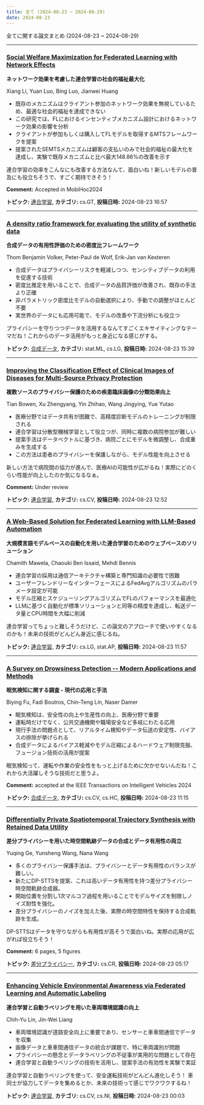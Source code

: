 ```yaml
---
title: 全て (2024-08-23 ~ 2024-08-29)
date: 2024-08-23
---
```


全てに関する論文まとめ (2024-08-23 ~ 2024-08-29)


- - -

### [Social Welfare Maximization for Federated Learning with Network Effects](http://arxiv.org/abs/2408.13223)

**ネットワーク効果を考慮した連合学習の社会的福祉最大化**

Xiang Li, Yuan Luo, Bing Luo, Jianwei Huang

- 既存のメカニズムはクライアント参加のネットワーク効果を無視しているため、最適な社会的福祉を達成できない
- この研究では、FLにおけるインセンティブメカニズム設計におけるネットワーク効果の影響を分析
- クライアントが参加もしくは購入してFLモデルを取得するMTSフレームワークを提案
- 提案されたSEMTSメカニズムは顧客の支払いのみで社会的福祉の最大化を達成し、実験で既存メカニズムと比べ最大148.86%の改善を示す

連合学習の効率をこんなにも改善する方法なんて、面白いね！新しいモデルの普及にも役立ちそうで、すごく期待できそう！

**Comment:** Accepted in MobiHoc2024

**トピック:** [連合学習](../../fl), **カテゴリ:** cs.GT, **投稿日時:** 2024-08-23 16:57


- - -

### [A density ratio framework for evaluating the utility of synthetic data](http://arxiv.org/abs/2408.13167)

**合成データの有用性評価のための密度比フレームワーク**

Thom Benjamin Volker, Peter-Paul de Wolf, Erik-Jan van Kesteren

- 合成データはプライバシーリスクを軽減しつつ、センシティブデータの利用を促進する技術
- 密度比推定を用いることで、合成データの品質評価が改善され、既存の手法より正確
- 非パラメトリック密度比モデルの自動選択により、手動での調整がほとんど不要
- 実世界のデータにも応用可能で、モデルの改善や下流分析にも役立つ

プライバシーを守りつつデータを活用するなんてすごくエキサイティングなテーマだね！これからのデータ活用がもっと身近になる感じがする。



**トピック:** [合成データ](../../sd), **カテゴリ:** stat.ML, cs.LG, **投稿日時:** 2024-08-23 15:39


- - -

### [Improving the Classification Effect of Clinical Images of Diseases for Multi-Source Privacy Protection](http://arxiv.org/abs/2408.13038)

**複数ソースのプライバシー保護のための疾患臨床画像の分類効果向上**

Tian Bowen, Xu Zhengyang, Yin Zhihao, Wang Jingying, Yue Yutao

- 医療分野ではデータ共有が困難で、高精度診断モデルのトレーニングが制限される
- 連合学習は分散型機械学習として役立つが、同時に複数の病院参加が難しい
- 提案手法はデータベクトルに基づき、病院ごとにモデルを微調整し、合成重みを生成する
- この方法は患者のプライバシーを保護しながら、モデル性能を向上させる

新しい方法で病院間の協力が進んで、医療AIの可能性が広がるね！実際にどのくらい性能が向上したのか気になるなぁ。

**Comment:** Under review

**トピック:** [連合学習](../../fl), **カテゴリ:** cs.CV, **投稿日時:** 2024-08-23 12:52


- - -

### [A Web-Based Solution for Federated Learning with LLM-Based Automation](http://arxiv.org/abs/2408.13010)

**大規模言語モデルベースの自動化を用いた連合学習のためのウェブベースのソリューション**

Chamith Mawela, Chaouki Ben Issaid, Mehdi Bennis

- 連合学習の採用は通信アーキテクチャ構築と専門知識の必要性で困難
- ユーザーフレンドリーなインターフェースによるFedAvgアルゴリズムのパラメータ設定が可能
- モデル圧縮とスケジューリングアルゴリズムでFLのパフォーマンスを最適化
- LLMに基づく自動化が標準ソリューションと同等の精度を達成し、転送データ量とCPU時間を大幅に削減

連合学習ってちょっと難しそうだけど、この論文のアプローチで使いやすくなるのかも！未来の技術がどんどん身近に感じるね。



**トピック:** [連合学習](../../fl), **カテゴリ:** cs.LG, stat.AP, **投稿日時:** 2024-08-23 11:57


- - -

### [A Survey on Drowsiness Detection -- Modern Applications and Methods](http://arxiv.org/abs/2408.12990)

**眠気検知に関する調査 - 現代の応用と手法**

Biying Fu, Fadi Boutros, Chin-Teng Lin, Naser Damer

- 眠気検知は、安全性の向上や生産性の向上、医療分野で重要
- 運転時だけでなく、公共交通機関や職場安全など多岐にわたる応用
- 現行手法の問題点として、リアルタイム検知やデータ伝送の安定性、バイアスの排除が挙げられる
- 合成データによるバイアス軽減やモデル圧縮によるハードウェア制限克服、フュージョン技術の活用が提案

眠気検知って、運転や作業の安全性をもっと上げるために欠かせないんだね！これから大活躍しそうな技術だと思うよ。

**Comment:** accepted at the IEEE Transactions on Intelligent Vehicles 2024

**トピック:** [合成データ](../../sd), **カテゴリ:** cs.CV, cs.HC, **投稿日時:** 2024-08-23 11:15


- - -

### [Differentially Private Spatiotemporal Trajectory Synthesis with Retained Data Utility](http://arxiv.org/abs/2408.12842)

**差分プライバシーを用いた時空間軌跡データの合成とデータ有用性の両立**

Yuqing Ge, Yunsheng Wang, Nana Wang

- 多くのプライバシー保護手法は、プライバシーとデータ有用性のバランスが難しい。
- 新たにDP-STTSを提案、これは高いデータ有用性を持つ差分プライバシー時空間軌跡合成器。
- 開始位置を分割し1次マルコフ過程を用いることでモデルサイズを制限しノイズ耐性を強化。
- 差分プライバシーのノイズを加えた後、実際の時空間特性を保持する合成軌跡を生成。

DP-STTSはデータを守りながらも有用性が高そうで面白いね。実際の応用が広がれば役立ちそう！

**Comment:** 6 pages, 5 figures

**トピック:** [差分プライバシー](../../dp), **カテゴリ:** cs.CR, **投稿日時:** 2024-08-23 05:17


- - -

### [Enhancing Vehicle Environmental Awareness via Federated Learning and Automatic Labeling](http://arxiv.org/abs/2408.12769)

**連合学習と自動ラベリングを用いた車両環境認識の向上**

Chih-Yu Lin, Jin-Wei Liang

- 車両環境認識が道路安全向上に重要であり、センサーと車車間通信でデータを収集
- 画像データと車車間通信データの統合が課題で、特に車両識別が問題
- プライバシーの懸念とデータラベリングの不従事が実用的な問題として存在
- 連合学習と自動ラベリングの技術を活用し、提案手法の有効性を実験で実証

連合学習と自動ラベリングを使って、安全運転技術がどんどん進化しそう！
車同士が協力してデータを集めるとか、未来の技術って感じでワクワクするね！



**トピック:** [連合学習](../../fl), **カテゴリ:** cs.CV, cs.NI, **投稿日時:** 2024-08-23 00:03
